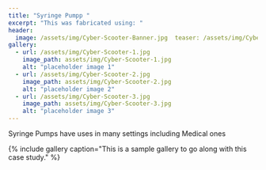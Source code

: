 ```yaml
---
title: "Syringe Pumpp "
excerpt: "This was fabricated using: "
header:
  image: /assets/img/Cyber-Scooter-Banner.jpg  teaser: /assets/img/Cyber-Scooter-TH.jpg
gallery:
  - url: /assets/img/Cyber-Scooter-1.jpg
    image_path: assets/img/Cyber-Scooter-1.jpg
    alt: "placeholder image 1"
  - url: /assets/img/Cyber-Scooter-2.jpg
    image_path: assets/img/Cyber-Scooter-2.jpg
    alt: "placeholder image 2"
  - url: /assets/img/Cyber-Scooter-3.jpg
    image_path: assets/img/Cyber-Scooter-3.jpg
    alt: "placeholder image 3"
---
```



Syringe Pumps have uses in many settings including Medical ones

{% include gallery caption="This is a sample gallery to go along with this case study." %}
